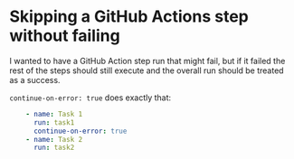 # Skipping a GitHub Actions step without failing

I wanted to have a GitHub Action step run that might fail, but if it failed the rest of the steps should still execute and the overall run should be treated as a success.

`continue-on-error: true` does exactly that:

```yaml
    - name: Task 1
      run: task1
      continue-on-error: true
    - name: Task 2
      run: task2
```
